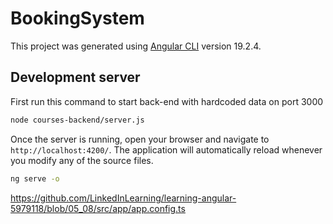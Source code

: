 # BookingSystem

This project was generated using [Angular CLI](https://github.com/angular/angular-cli) version 19.2.4.

## Development server

First run this command to start back-end with hardcoded data on port 3000

```bash
node courses-backend/server.js
```
Once the server is running, open your browser and navigate to `http://localhost:4200/`. The application will automatically reload whenever you modify any of the source files.

```bash
ng serve -o
```
https://github.com/LinkedInLearning/learning-angular-5979118/blob/05_08/src/app/app.config.ts